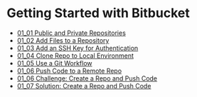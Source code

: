 # Getting Started with Bitbucket

<!-- TocStart -->
- [01_01 Public and Private Repositories](./01_01_repos/README.md)
- [01_02 Add Files to a Repository](./01_02_add_files/README.md)
- [01_03 Add an SSH Key for Authentication](./01_03_ssh_key/README.md)
- [01_04 Clone Repo to Local Environment](./01_04_clone_repo/README.md)
- [01_05 Use a Git Workflow](./01_05_git_workflow/README.md)
- [01_06 Push Code to a Remote Repo](./01_06_push_code/README.md)
- [01_06 Challenge: Create a Repo and Push Code](./01_07_challenge1/README.md)
- [01_07 Solution: Create a Repo and Push Code](./01_08_solution1/README.md)
<!-- TocEnd -->


<!-- FooterSkip -->
